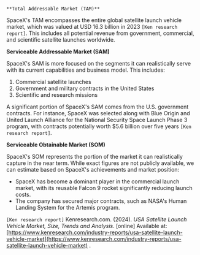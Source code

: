     **Total Addressable Market (TAM)**

SpaceX's TAM encompasses the entire global satellite launch vehicle market, which was valued at USD 16.3 billion in 2023 `[Ken research report]`. This includes all potential revenue from government, commercial, and scientific satellite launches worldwide.

**Serviceable Addressable Market (SAM)**

SpaceX's SAM is more focused on the segments it can realistically serve with its current capabilities and business model. This includes:

1. Commercial satellite launches  
2. Government and military contracts in the United States  
3. Scientific and research missions

A significant portion of SpaceX's SAM comes from the U.S. government contracts. For instance, SpaceX was selected along with Blue Origin and United Launch Alliance for the National Security Space Launch Phase 3 program, with contracts potentially worth $5.6 billion over five years `[Ken research report]`.

**Serviceable Obtainable Market (SOM)**

SpaceX's SOM represents the portion of the market it can realistically capture in the near term. While exact figures are not publicly available, we can estimate based on SpaceX's achievements and market position:

* SpaceX has become a dominant player in the commercial launch market, with its reusable Falcon 9 rocket significantly reducing launch costs.  
* The company has secured major contracts, such as NASA's Human Landing System for the Artemis program.

`[Ken research report]` Kenresearch.com. (2024). *USA Satellite Launch Vehicle Market, Size, Trends and Analysis*. \[online\] Available at: [https://www.kenresearch.com/industry-reports/usa-satellite-launch-vehicle-market](https://www.kenresearch.com/industry-reports/usa-satellite-launch-vehicle-market) .

